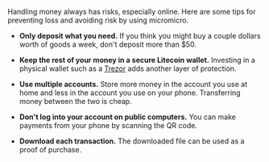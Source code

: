 <!-- Security Best Practices -->

Handling money always has risks, especially online.  Here are some tips for preventing loss and avoiding risk by using micromicro.

* **Only deposit what you need.**  If you think you might buy a couple dollars worth of goods a week, don't deposit more than $50.

* **Keep the rest of your money in a secure Litecoin wallet.**  Investing in a physical wallet such as a [Trezor](https://trezor.io/) adds another layer of protection.

* **Use multiple accounts.**  Store more money in the account you use at home and less in the account you use on your phone.  Transferring money between the two is cheap.

* **Don't log into your account on public computers.**  You can make payments from your phone by scanning the QR code.

* **Download each transaction.**  The downloaded file can be used as a proof of purchase.